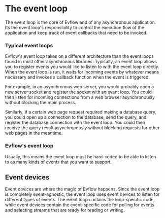 # The event loop
The event loop is the core of Evflow and of any asynchronous application. Its
the event loop's responsibility to control the execution flow of the application
and keep track of event callbacks that need to be invoked.

### Typical event loops
Evflow's event loop takes on a different architecture than the event loops found
in most other asynchronous libraries. Typically, an event loop allows you to
register events you would like to listen to with the event loop directly. When
the event loop is run, it waits for incoming events by whatever means necessary
and invokes a callback function when the event is triggered.

For example, in an asynchronous web server, you would probably open a new server
socket and register the socket with an event loop. You could then listen for
incoming connections from a web browser asynchronously without blocking the main
process.

Similarly, if a certain web page request required making a database query, you
could open up a connection to the database, send the query, and register the
database connection with the event loop. You could then receive the query result
asynchronously without blocking requests for other web pages in the meantime.

### Evflow's event loop
Usually, this means the event loop must be hard-coded to be able to listen to
as many kinds of events that you want to support.

## Event devices
Event devices are where the magic of Evflow happens. Since the event loop is
completely event-agnostic, the event loop uses event devices to listen for
different types of events. The event loop contains the loop-specific code, while
event devices contain the event-specific code for polling for events and
selecting streams that are ready for reading or writing.
